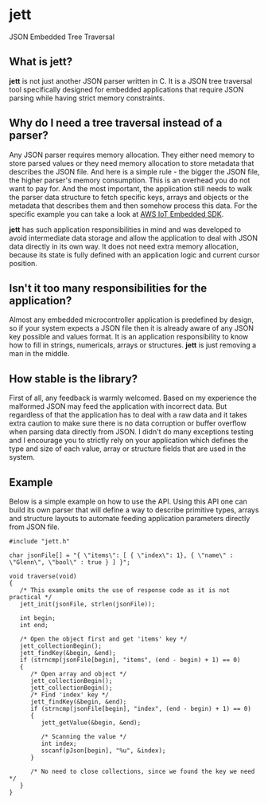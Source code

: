 # jett
JSON Embedded Tree Traversal

## What is jett?
**jett** is not just another JSON parser written in C. It is a JSON tree traversal tool specifically designed for embedded applications that require JSON parsing while having strict memory constraints.

## Why do I need a tree traversal instead of a parser?
Any JSON parser requires memory allocation. They either need memory to store parsed values or they need memory allocation to store metadata that describes the JSON file. And here is a simple rule - the bigger the JSON file, the higher parser's memory consumption. This is an overhead you do not want to pay for. And the most important, the application still needs to walk the parser data structure to fetch specific keys, arrays and objects or the metadata that describes them and then somehow process this data. For the specific example you can take a look at [AWS IoT Embedded SDK](https://github.com/aws/aws-iot-device-sdk-embedded-C/tree/v2.1.1).

**jett** has such application responsibilities in mind and was developed to avoid intermediate data storage and allow the application to deal with JSON data directly in its own way. It does not need extra memory allocation, because its state is fully defined with an application logic and current cursor position.

## Isn't it too many responsibilities for the application?
Almost any embedded microcontroller application is predefined by design, so if your system expects a JSON file then it is already aware of any JSON key possible and values format. It is an application responsibility to know how to fill in strings, numericals, arrays or structures. **jett** is just removing a man in the middle.

## How stable is the library?
First of all, any feedback is warmly welcomed. Based on my experience the malformed JSON may feed the application with incorrect data. But regardless of that the application has to deal with a raw data and it takes extra caution to make sure there is no data corruption or buffer overflow when parsing data directly from JSON. I didn't do many exceptions testing and I encourage you to strictly rely on your application which defines the type and size of each value, array or structure fields that are used in the system.

## Example
Below is a simple example on how to use the API. Using this API one can build its own parser that will define a way to describe primitive types, arrays and structure layouts to automate feeding application parameters directly from JSON file.

```
#include "jett.h"

char jsonFile[] = "{ \"items\": [ { \"index\": 1}, { \"name\" : \"Glenn\", \"bool\" : true } ] }";

void traverse(void)
{
   /* This example omits the use of response code as it is not practical */
   jett_init(jsonFile, strlen(jsonFile));

   int begin;
   int end;

   /* Open the object first and get 'items' key */
   jett_collectionBegin();
   jett_findKey(&begin, &end);
   if (strncmp(jsonFile[begin], "items", (end - begin) + 1) == 0)
   {
      /* Open array and object */
      jett_collectionBegin();
      jett_collectionBegin();
      /* Find 'index' key */
      jett_findKey(&begin, &end);
      if (strncmp(jsonFile[begin], "index", (end - begin) + 1) == 0)
      {
         jett_getValue(&begin, &end);

         /* Scanning the value */
         int index;
         sscanf(pJson[begin], "%u", &index);
      }
      
      /* No need to close collections, since we found the key we need */
   }
}
```
